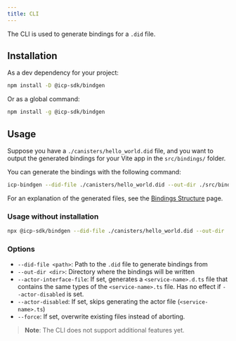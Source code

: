 ```yaml
---
title: CLI
---
```


The CLI is used to generate bindings for a `.did` file.

## Installation

As a dev dependency for your project:

```bash
npm install -D @icp-sdk/bindgen
```

Or as a global command:

```bash
npm install -g @icp-sdk/bindgen
```

## Usage

Suppose you have a `./canisters/hello_world.did` file, and you want to output the generated bindings for your Vite app in the `src/bindings/` folder.

You can generate the bindings with the following command:

```bash
icp-bindgen --did-file ./canisters/hello_world.did --out-dir ./src/bindings
```

For an explanation of the generated files, see the [Bindings Structure](./structure.md) page.

### Usage without installation

```bash
npx @icp-sdk/bindgen --did-file ./canisters/hello_world.did --out-dir ./src/bindings
```

### Options

- `--did-file <path>`: Path to the `.did` file to generate bindings from
- `--out-dir <dir>`: Directory where the bindings will be written
- `--actor-interface-file`: If set, generates a `<service-name>.d.ts` file that contains the same types of the `<service-name>.ts` file. Has no effect if `--actor-disabled` is set.
- `--actor-disabled`: If set, skips generating the actor file (`<service-name>.ts`)
- `--force`: If set, overwrite existing files instead of aborting.

> **Note**: The CLI does not support additional features yet.
